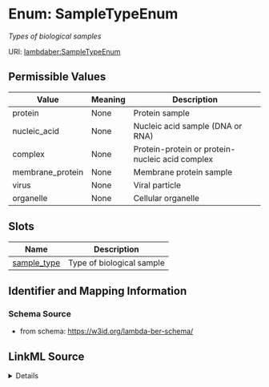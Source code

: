 # Enum: SampleTypeEnum 




_Types of biological samples_



URI: [lambdaber:SampleTypeEnum](https://w3id.org/lambda-ber-schema/SampleTypeEnum)

## Permissible Values

| Value | Meaning | Description |
| --- | --- | --- |
| protein | None | Protein sample |
| nucleic_acid | None | Nucleic acid sample (DNA or RNA) |
| complex | None | Protein-protein or protein-nucleic acid complex |
| membrane_protein | None | Membrane protein sample |
| virus | None | Viral particle |
| organelle | None | Cellular organelle |




## Slots

| Name | Description |
| ---  | --- |
| [sample_type](sample_type.md) | Type of biological sample |





## Identifier and Mapping Information






### Schema Source


* from schema: https://w3id.org/lambda-ber-schema/






## LinkML Source

<details>
```yaml
name: SampleTypeEnum
description: Types of biological samples
from_schema: https://w3id.org/lambda-ber-schema/
rank: 1000
permissible_values:
  protein:
    text: protein
    description: Protein sample
  nucleic_acid:
    text: nucleic_acid
    description: Nucleic acid sample (DNA or RNA)
  complex:
    text: complex
    description: Protein-protein or protein-nucleic acid complex
  membrane_protein:
    text: membrane_protein
    description: Membrane protein sample
  virus:
    text: virus
    description: Viral particle
  organelle:
    text: organelle
    description: Cellular organelle

```
</details>